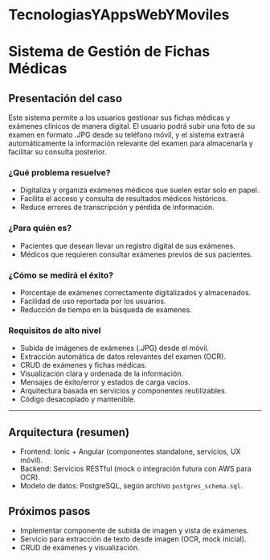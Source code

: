 # TecnologiasYAppsWebYMoviles

# Sistema de Gestión de Fichas Médicas

## Presentación del caso

Este sistema permite a los usuarios gestionar sus fichas médicas y exámenes clínicos de manera digital. El usuario podrá subir una foto de su examen en formato .JPG desde su teléfono móvil, y el sistema extraerá automáticamente la información relevante del examen para almacenarla y facilitar su consulta posterior.

### ¿Qué problema resuelve?
- Digitaliza y organiza exámenes médicos que suelen estar solo en papel.
- Facilita el acceso y consulta de resultados médicos históricos.
- Reduce errores de transcripción y pérdida de información.

### ¿Para quién es?
- Pacientes que desean llevar un registro digital de sus exámenes.
- Médicos que requieren consultar exámenes previos de sus pacientes.

### ¿Cómo se medirá el éxito?
- Porcentaje de exámenes correctamente digitalizados y almacenados.
- Facilidad de uso reportada por los usuarios.
- Reducción de tiempo en la búsqueda de exámenes.

### Requisitos de alto nivel
- Subida de imágenes de exámenes (.JPG) desde el móvil.
- Extracción automática de datos relevantes del examen (OCR).
- CRUD de exámenes y fichas médicas.
- Visualización clara y ordenada de la información.
- Mensajes de éxito/error y estados de carga vacíos.
- Arquitectura basada en servicios y componentes reutilizables.
- Código desacoplado y mantenible.

---

## Arquitectura (resumen)
- Frontend: Ionic + Angular (componentes standalone, servicios, UX móvil).
- Backend: Servicios RESTful (mock o integración futura con AWS para OCR).
- Modelo de datos: PostgreSQL, según archivo `postgres_schema.sql`.

## Próximos pasos
- Implementar componente de subida de imagen y vista de exámenes.
- Servicio para extracción de texto desde imagen (OCR, mock inicial).
- CRUD de exámenes y visualización.